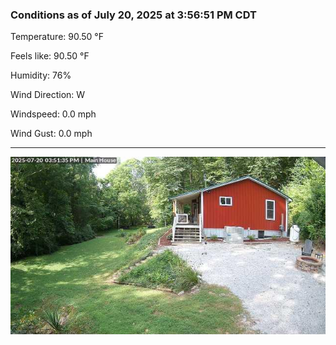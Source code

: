 ### Conditions as of July 20, 2025 at 3:56:51 PM CDT 

Temperature: 90.50 &deg;F

Feels like: 90.50 &deg;F

Humidity: 76%

Wind Direction: W

Windspeed: 0.0 mph

Wind Gust: 0.0 mph

---

<img src="./images/latest.jpeg"/>

